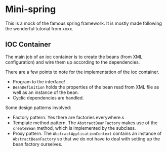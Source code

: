 # Mini-spring

This is a mock of the famous spring framework. 
It is mostly made following the wonderful tutorial from xxxx. 

## IOC Container

The main job of an ioc container is to create the beans 
(from XML configuration) and wire them up according to the dependencies. 

There are a few points to note for the implementation of the ioc container.

- Program to the interface!
- `BeanDefinition` holds the properties of the bean 
  read from XML file as well as an instance of the bean.
- Cyclic dependencies are handled.

Some design patterns involved:

- Factory pattern. Yes there are factories everywhere.s
- Template method pattern. The `AbstractBeanFactory` 
  makes use of the `createBean` method, 
  which is implemented by the subclass.
- Proxy pattern. The `AbstractApplicationContext` contains 
  an instance of `AbstractBeanFactory` so that we do not have to 
  deal with setting up the bean factory ourselves.

